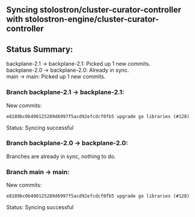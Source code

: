 ## Syncing stolostron/cluster-curator-controller with stolostron-engine/cluster-curator-controller

## Status Summary:

backplane-2.1 -> backplane-2.1: Picked up 1 new commits.  
backplane-2.0 -> backplane-2.0: Already in sync.  
main -> main: Picked up 1 new commits.  

### Branch backplane-2.1 -> backplane-2.1:

New commits:

```
e8189bc0b490125289d6997f5acd92efcdcf0fb5 upgrade go libraries (#128)
```

Status: Syncing successful

### Branch backplane-2.0 -> backplane-2.0:

Branches are already in sync, nothing to do.

### Branch main -> main:

New commits:

```
e8189bc0b490125289d6997f5acd92efcdcf0fb5 upgrade go libraries (#128)
```

Status: Syncing successful
